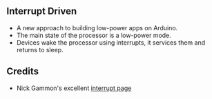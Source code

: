 Interrupt Driven
----------------

* A new approach to building low-power apps on Arduino.
* The main state of the processor is a low-power mode.
* Devices wake the processor using interrupts, it services them and
  returns to sleep.

Credits
-------
* Nick Gammon's excellent [interrupt page](http://gammon.com.au/interrupts)
